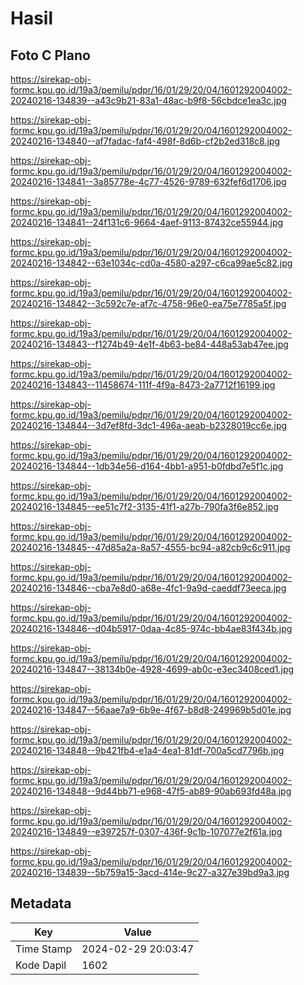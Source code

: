 # Hasil

## Foto C Plano

https://sirekap-obj-formc.kpu.go.id/19a3/pemilu/pdpr/16/01/29/20/04/1601292004002-20240216-134839--a43c9b21-83a1-48ac-b9f8-56cbdce1ea3c.jpg

https://sirekap-obj-formc.kpu.go.id/19a3/pemilu/pdpr/16/01/29/20/04/1601292004002-20240216-134840--af7fadac-faf4-498f-8d6b-cf2b2ed318c8.jpg

https://sirekap-obj-formc.kpu.go.id/19a3/pemilu/pdpr/16/01/29/20/04/1601292004002-20240216-134841--3a85778e-4c77-4526-9789-632fef6d1706.jpg

https://sirekap-obj-formc.kpu.go.id/19a3/pemilu/pdpr/16/01/29/20/04/1601292004002-20240216-134841--24f131c6-9664-4aef-9113-87432ce55944.jpg

https://sirekap-obj-formc.kpu.go.id/19a3/pemilu/pdpr/16/01/29/20/04/1601292004002-20240216-134842--63e1034c-cd0a-4580-a297-c6ca99ae5c82.jpg

https://sirekap-obj-formc.kpu.go.id/19a3/pemilu/pdpr/16/01/29/20/04/1601292004002-20240216-134842--3c592c7e-af7c-4758-96e0-ea75e7785a5f.jpg

https://sirekap-obj-formc.kpu.go.id/19a3/pemilu/pdpr/16/01/29/20/04/1601292004002-20240216-134843--f1274b49-4e1f-4b63-be84-448a53ab47ee.jpg

https://sirekap-obj-formc.kpu.go.id/19a3/pemilu/pdpr/16/01/29/20/04/1601292004002-20240216-134843--11458674-111f-4f9a-8473-2a7712f16199.jpg

https://sirekap-obj-formc.kpu.go.id/19a3/pemilu/pdpr/16/01/29/20/04/1601292004002-20240216-134844--3d7ef8fd-3dc1-496a-aeab-b2328019cc6e.jpg

https://sirekap-obj-formc.kpu.go.id/19a3/pemilu/pdpr/16/01/29/20/04/1601292004002-20240216-134844--1db34e56-d164-4bb1-a951-b0fdbd7e5f1c.jpg

https://sirekap-obj-formc.kpu.go.id/19a3/pemilu/pdpr/16/01/29/20/04/1601292004002-20240216-134845--ee51c7f2-3135-41f1-a27b-790fa3f6e852.jpg

https://sirekap-obj-formc.kpu.go.id/19a3/pemilu/pdpr/16/01/29/20/04/1601292004002-20240216-134845--47d85a2a-8a57-4555-bc94-a82cb9c6c911.jpg

https://sirekap-obj-formc.kpu.go.id/19a3/pemilu/pdpr/16/01/29/20/04/1601292004002-20240216-134846--cba7e8d0-a68e-4fc1-9a9d-caeddf73eeca.jpg

https://sirekap-obj-formc.kpu.go.id/19a3/pemilu/pdpr/16/01/29/20/04/1601292004002-20240216-134846--d04b5917-0daa-4c85-974c-bb4ae83f434b.jpg

https://sirekap-obj-formc.kpu.go.id/19a3/pemilu/pdpr/16/01/29/20/04/1601292004002-20240216-134847--38134b0e-4928-4699-ab0c-e3ec3408ced1.jpg

https://sirekap-obj-formc.kpu.go.id/19a3/pemilu/pdpr/16/01/29/20/04/1601292004002-20240216-134847--56aae7a9-6b9e-4f67-b8d8-249969b5d01e.jpg

https://sirekap-obj-formc.kpu.go.id/19a3/pemilu/pdpr/16/01/29/20/04/1601292004002-20240216-134848--9b421fb4-e1a4-4ea1-81df-700a5cd7796b.jpg

https://sirekap-obj-formc.kpu.go.id/19a3/pemilu/pdpr/16/01/29/20/04/1601292004002-20240216-134848--9d44bb71-e968-47f5-ab89-90ab693fd48a.jpg

https://sirekap-obj-formc.kpu.go.id/19a3/pemilu/pdpr/16/01/29/20/04/1601292004002-20240216-134849--e397257f-0307-436f-9c1b-107077e2f61a.jpg

https://sirekap-obj-formc.kpu.go.id/19a3/pemilu/pdpr/16/01/29/20/04/1601292004002-20240216-134839--5b759a15-3acd-414e-9c27-a327e39bd9a3.jpg


## Metadata

| Key        | Value               |
| ---------- | ------------------- |
| Time Stamp | 2024-02-29 20:03:47 |
| Kode Dapil | 1602                |



